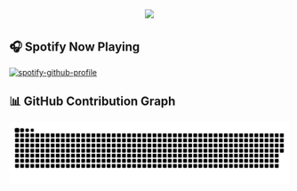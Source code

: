 <h1 align="center">
  <a href="https://git.io/typing-svg">
    <img src="https://readme-typing-svg.herokuapp.com/?lines=Hey,YO!👋;I'm+Ademola...;Welcome+to+my+GitHub!&center=true&size=30&color=FFFFFF&">
  </a>
</h1>

<div align="left">

## 🎧 Spotify Now Playing

<div align="left">
  
  [![spotify-github-profile](https://spotify-github-profile.kittinanx.com/api/view?uid=31yko6wylxgeyaa4wto46ecndhbm&cover_image=true&theme=novatorem&show_offline=false&background_color=121212&interchange=true&bar_color=53b14f&bar_color_cover=false)](https://spotify-github-profile.kittinanx.com/api/view?uid=31yko6wylxgeyaa4wto46ecndhbm&redirect=true)
  
</div>

## 📊 GitHub Contribution Graph

<div align="left">
  <picture>
    <source media="(prefers-color-scheme: dark)" srcset="https://raw.githubusercontent.com/demola234/demola234/output/github-contribution-grid-snake-dark.svg">
    <source media="(prefers-color-scheme: light)" srcset="https://raw.githubusercontent.com/demola234/demola234/output/github-contribution-grid-snake.svg">
    <img alt="GitHub contribution snake animation" src="https://raw.githubusercontent.com/demola234/demola234/output/github-contribution-grid-snake.svg">
  </picture>
</div>

<br>
